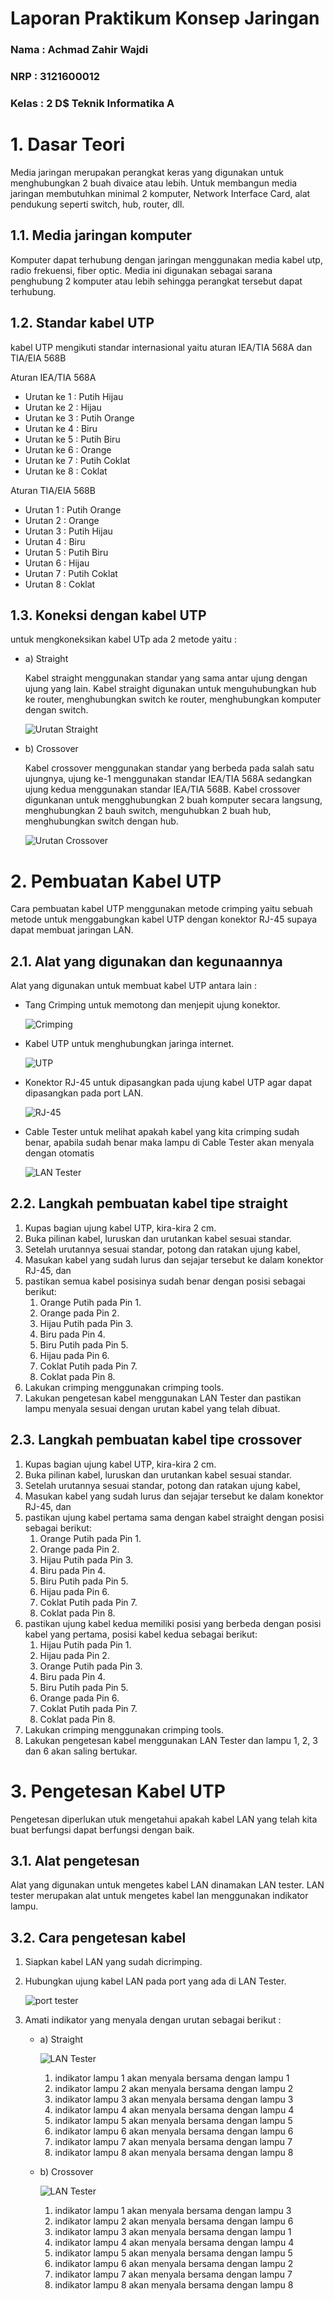 # Laporan Praktikum Konsep Jaringan

### Nama : Achmad Zahir Wajdi

### NRP : 3121600012

### Kelas : 2 D$ Teknik Informatika A

# 1. Dasar Teori

Media jaringan merupakan perangkat keras yang digunakan untuk menghubungkan 2 buah divaice atau lebih. Untuk membangun media jaringan membutuhkan minimal 2 komputer, Network Interface Card, alat pendukung seperti switch, hub, router, dll.

## 1.1. Media jaringan komputer

Komputer dapat terhubung dengan jaringan menggunakan media kabel utp, radio frekuensi, fiber optic. Media ini digunakan sebagai sarana penghubung 2 komputer atau lebih sehingga perangkat tersebut dapat terhubung.

## 1.2. Standar kabel UTP

kabel UTP mengikuti standar internasional yaitu aturan IEA/TIA 568A dan TIA/EIA 568B

Aturan IEA/TIA 568A

- Urutan ke 1 : Putih Hijau
- Urutan ke 2 : Hijau
- Urutan ke 3 : Putih Orange
- Urutan ke 4 : Biru
- Urutan ke 5 : Putih Biru
- Urutan ke 6 : Orange
- Urutan ke 7 : Putih Coklat
- Urutan ke 8 : Coklat

Aturan TIA/EIA 568B

- Urutan 1 : Putih Orange
- Urutan 2 : Orange
- Urutan 3 : Putih Hijau
- Urutan 4 : Biru
- Urutan 5 : Putih Biru
- Urutan 6 : Hijau
- Urutan 7 : Putih Coklat
- Urutan 8 : Coklat

## 1.3. Koneksi dengan kabel UTP

untuk mengkoneksikan kabel UTp ada 2 metode yaitu :

- a) Straight

  Kabel straight menggunakan standar yang sama antar ujung dengan ujung yang lain. Kabel straight digunakan untuk menguhubungkan hub ke router, menghubungkan switch ke router, menghubungkan komputer dengan switch.

  ![Urutan Straight](assets/utp%20Straight.png)

* b) Crossover

  Kabel crossover menggunakan standar yang berbeda pada salah satu ujungnya, ujung ke-1 menggunakan standar IEA/TIA 568A sedangkan ujung kedua menggunakan standar IEA/TIA 568B. Kabel crossover digunkanan untuk mengghubungkan 2 buah komputer secara langsung, menghubungkan 2 bauh switch, menguhubkan 2 buah hub, menghubungkan switch dengan hub.

  ![Urutan Crossover](assets/utp%20Crossover.png)

# 2. Pembuatan Kabel UTP

Cara pembuatan kabel UTP menggunakan metode crimping yaitu sebuah metode untuk menggabungkan kabel UTP dengan konektor RJ-45 supaya dapat membuat jaringan LAN.

## 2.1. Alat yang digunakan dan kegunaannya

Alat yang digunakan untuk membuat kabel UTP antara lain :

- Tang Crimping untuk memotong dan menjepit ujung konektor.

  ![Crimping](assets/tank.jpeg)

- Kabel UTP untuk menghubungkan jaringa internet.

  ![UTP](assets/kabelutp.webp)

- Konektor RJ-45 untuk dipasangkan pada ujung kabel UTP agar dapat dipasangkan pada port LAN.

  ![RJ-45](assets/konektor%20rj-45.jpg)

- Cable Tester untuk melihat apakah kabel yang kita crimping sudah benar, apabila sudah benar maka lampu di Cable Tester akan menyala dengan otomatis

  ![LAN Tester](assets/tester%20lan.webp)

## 2.2. Langkah pembuatan kabel tipe straight

1. Kupas bagian ujung kabel UTP, kira-kira 2 cm.
2. Buka pilinan kabel, luruskan dan urutankan kabel sesuai standar.
3. Setelah urutannya sesuai standar, potong dan ratakan ujung kabel,
4. Masukan kabel yang sudah lurus dan sejajar tersebut ke dalam konektor RJ-45, dan
5. pastikan semua kabel posisinya sudah benar dengan posisi sebagai berikut:
   1. Orange Putih pada Pin 1.
   2. Orange pada Pin 2.
   3. Hijau Putih pada Pin 3.
   4. Biru pada Pin 4.
   5. Biru Putih pada Pin 5.
   6. Hijau pada Pin 6.
   7. Coklat Putih pada Pin 7.
   8. Coklat pada Pin 8.
6. Lakukan crimping menggunakan crimping tools.
7. Lakukan pengetesan kabel menggunakan LAN Tester dan pastikan lampu menyala sesuai dengan urutan kabel yang telah dibuat.

## 2.3. Langkah pembuatan kabel tipe crossover

1. Kupas bagian ujung kabel UTP, kira-kira 2 cm.
2. Buka pilinan kabel, luruskan dan urutankan kabel sesuai standar.
3. Setelah urutannya sesuai standar, potong dan ratakan ujung kabel,
4. Masukan kabel yang sudah lurus dan sejajar tersebut ke dalam konektor RJ-45, dan
5. pastikan ujung kabel pertama sama dengan kabel straight dengan posisi sebagai berikut:
   1. Orange Putih pada Pin 1.
   2. Orange pada Pin 2.
   3. Hijau Putih pada Pin 3.
   4. Biru pada Pin 4.
   5. Biru Putih pada Pin 5.
   6. Hijau pada Pin 6.
   7. Coklat Putih pada Pin 7.
   8. Coklat pada Pin 8.
6. pastikan ujung kabel kedua memiliki posisi yang berbeda dengan posisi kabel yang pertama, posisi kabel kedua sebagai berikut:
   1. Hijau Putih pada Pin 1.
   2. Hijau pada Pin 2.
   3. Orange Putih pada Pin 3.
   4. Biru pada Pin 4.
   5. Biru Putih pada Pin 5.
   6. Orange pada Pin 6.
   7. Coklat Putih pada Pin 7.
   8. Coklat pada Pin 8.
7. Lakukan crimping menggunakan crimping tools.
8. Lakukan pengetesan kabel menggunakan LAN Tester dan lampu 1, 2, 3 dan 6 akan saling bertukar.

# 3. Pengetesan Kabel UTP

Pengetesan diperlukan utuk mengetahui apakah kabel LAN yang telah kita buat berfungsi dapat berfungsi dengan baik.

## 3.1. Alat pengetesan

Alat yang digunakan untuk mengetes kabel LAN dinamakan LAN tester. LAN tester merupakan alat untuk mengetes kabel lan menggunakan indikator lampu.

## 3.2. Cara pengetesan kabel

1. Siapkan kabel LAN yang sudah dicrimping.
2. Hubungkan ujung kabel LAN pada port yang ada di LAN Tester.

   ![port tester](assets/test1.jpg)

3. Amati indikator yang menyala dengan urutan sebagai berikut :

   - a) Straight

     ![LAN Tester](assets/testing-lan.jpeg)

     1. indikator lampu 1 akan menyala bersama dengan lampu 1
     2. indikator lampu 2 akan menyala bersama dengan lampu 2
     3. indikator lampu 3 akan menyala bersama dengan lampu 3
     4. indikator lampu 4 akan menyala bersama dengan lampu 4
     5. indikator lampu 5 akan menyala bersama dengan lampu 5
     6. indikator lampu 6 akan menyala bersama dengan lampu 6
     7. indikator lampu 7 akan menyala bersama dengan lampu 7
     8. indikator lampu 8 akan menyala bersama dengan lampu 8

   * b) Crossover

     ![LAN Tester](assets/cross-test.jpeg)

     1. indikator lampu 1 akan menyala bersama dengan lampu 3
     2. indikator lampu 2 akan menyala bersama dengan lampu 6
     3. indikator lampu 3 akan menyala bersama dengan lampu 1
     4. indikator lampu 4 akan menyala bersama dengan lampu 4
     5. indikator lampu 5 akan menyala bersama dengan lampu 5
     6. indikator lampu 6 akan menyala bersama dengan lampu 2
     7. indikator lampu 7 akan menyala bersama dengan lampu 7
     8. indikator lampu 8 akan menyala bersama dengan lampu 8
